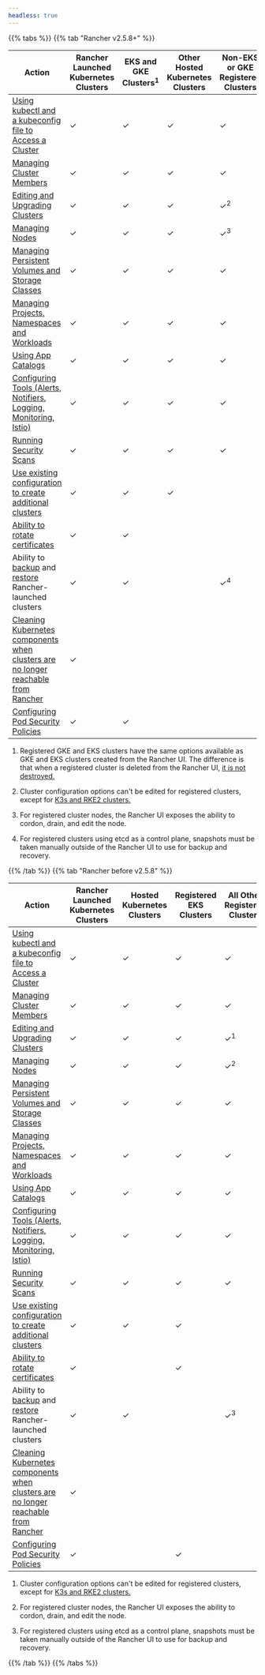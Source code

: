 ```yaml
---
headless: true
---
```


{{% tabs %}}
{{% tab "Rancher v2.5.8+" %}}

| Action | Rancher Launched Kubernetes Clusters |  EKS and GKE Clusters<sup>1</sup> | Other Hosted Kubernetes Clusters | Non-EKS or GKE Registered Clusters |
| --- | --- | ---| ---|----|
| [Using kubectl and a kubeconfig file to Access a Cluster]({{<baseurl>}}/rancher/v2.5/en/cluster-admin/cluster-access/kubectl/) | ✓ | ✓ | ✓ | ✓ |
| [Managing Cluster Members]({{<baseurl>}}/rancher/v2.5/en/cluster-admin/cluster-access/cluster-members/) | ✓ | ✓ | ✓ | ✓ |
| [Editing and Upgrading Clusters]({{<baseurl>}}/rancher/v2.5/en/cluster-admin/editing-clusters/) | ✓ | ✓ | ✓ | ✓<sup>2</sup> |
| [Managing Nodes]({{<baseurl>}}/rancher/v2.5/en/cluster-admin/nodes) | ✓ | ✓ | ✓ | ✓<sup>3</sup> |
| [Managing Persistent Volumes and Storage Classes]({{<baseurl>}}/rancher/v2.5/en/cluster-admin/volumes-and-storage/) | ✓ | ✓ | ✓ | ✓ |
| [Managing Projects, Namespaces and Workloads]({{<baseurl>}}/rancher/v2.5/en/cluster-admin/projects-and-namespaces/) | ✓ | ✓ | ✓ | ✓ |
| [Using App Catalogs]({{<baseurl>}}/rancher/v2.5/en/catalog/) | ✓ | ✓ | ✓ | ✓ |
| [Configuring Tools (Alerts, Notifiers, Logging, Monitoring, Istio)]({{<baseurl>}}/rancher/v2.5/en/cluster-admin/tools/) | ✓ | ✓ | ✓ | ✓ |
| [Running Security Scans]({{<baseurl>}}/rancher/v2.5/en/security/security-scan/) | ✓ | ✓ | ✓ | ✓ |
| [Use existing configuration to create additional clusters]({{<baseurl>}}/rancher/v2.5/en/cluster-admin/cloning-clusters/)| ✓ | ✓ |✓ | |
| [Ability to rotate certificates]({{<baseurl>}}/rancher/v2.5/en/cluster-admin/certificate-rotation/) | ✓ | ✓  |  | |
| Ability to [backup]({{<baseurl>}}/rancher/v2.5/en/cluster-admin/backing-up-etcd/) and [restore]({{<baseurl>}}/rancher/v2.5/en/cluster-admin/restoring-etcd/) Rancher-launched clusters | ✓ | ✓ | | ✓<sup>4</sup> |
| [Cleaning Kubernetes components when clusters are no longer reachable from Rancher]({{<baseurl>}}/rancher/v2.5/en/cluster-admin/cleaning-cluster-nodes/) | ✓ | | | |
| [Configuring Pod Security Policies]({{<baseurl>}}/rancher/v2.5/en/cluster-admin/pod-security-policy/) | ✓ | ✓ |  ||

1. Registered GKE and EKS clusters have the same options available as GKE and EKS clusters created from the Rancher UI. The  difference is that when a registered cluster is deleted from the Rancher UI, [it is not destroyed.]({{<baseurl>}}/rancher/v2.5/en/cluster-provisioning/registered-clusters/#additional-features-for-registered-eks-and-gke-clusters)

2. Cluster configuration options can't be edited for registered clusters, except for [K3s and RKE2 clusters.]({{<baseurl>}}/rancher/v2.5/en/cluster-provisioning/imported-clusters/)

3. For registered cluster nodes, the Rancher UI exposes the ability to cordon, drain, and edit the node.

4. For registered clusters using etcd as a control plane, snapshots must be taken manually outside of the Rancher UI to use for backup and recovery.

{{% /tab %}}
{{% tab "Rancher before v2.5.8" %}}

| Action | Rancher Launched Kubernetes Clusters | Hosted Kubernetes Clusters | Registered EKS Clusters | All Other Registered Clusters |
| --- | --- | ---| ---|----|
| [Using kubectl and a kubeconfig file to Access a Cluster]({{<baseurl>}}/rancher/v2.5/en/cluster-admin/cluster-access/kubectl/) | ✓ | ✓ | ✓ | ✓ |
| [Managing Cluster Members]({{<baseurl>}}/rancher/v2.5/en/cluster-admin/cluster-access/cluster-members/) | ✓ | ✓ | ✓ | ✓ |
| [Editing and Upgrading Clusters]({{<baseurl>}}/rancher/v2.5/en/cluster-admin/editing-clusters/) | ✓ | ✓ | ✓ | ✓<sup>1</sup> |
| [Managing Nodes]({{<baseurl>}}/rancher/v2.5/en/cluster-admin/nodes) | ✓ | ✓ | ✓ | ✓<sup>2</sup> |
| [Managing Persistent Volumes and Storage Classes]({{<baseurl>}}/rancher/v2.5/en/cluster-admin/volumes-and-storage/) | ✓ | ✓ | ✓ | ✓ |
| [Managing Projects, Namespaces and Workloads]({{<baseurl>}}/rancher/v2.5/en/cluster-admin/projects-and-namespaces/) | ✓ | ✓ | ✓ | ✓ |
| [Using App Catalogs]({{<baseurl>}}/rancher/v2.5/en/catalog/) | ✓ | ✓ | ✓ | ✓ |
| [Configuring Tools (Alerts, Notifiers, Logging, Monitoring, Istio)]({{<baseurl>}}/rancher/v2.5/en/cluster-admin/tools/) | ✓ | ✓ | ✓ | ✓ |
| [Running Security Scans]({{<baseurl>}}/rancher/v2.5/en/security/security-scan/) | ✓ | ✓ | ✓ | ✓ |
| [Use existing configuration to create additional clusters]({{<baseurl>}}/rancher/v2.5/en/cluster-admin/cloning-clusters/)| ✓ | ✓ |✓ | |
| [Ability to rotate certificates]({{<baseurl>}}/rancher/v2.5/en/cluster-admin/certificate-rotation/) | ✓ |  | ✓ | |
| Ability to [backup]({{<baseurl>}}/rancher/v2.5/en/cluster-admin/backing-up-etcd/) and [restore]({{<baseurl>}}/rancher/v2.5/en/cluster-admin/restoring-etcd/) Rancher-launched clusters | ✓ | ✓ | | ✓<sup>3</sup> |
| [Cleaning Kubernetes components when clusters are no longer reachable from Rancher]({{<baseurl>}}/rancher/v2.5/en/cluster-admin/cleaning-cluster-nodes/) | ✓ | | | |
| [Configuring Pod Security Policies]({{<baseurl>}}/rancher/v2.5/en/cluster-admin/pod-security-policy/) | ✓ |  | ✓ ||

1. Cluster configuration options can't be edited for registered clusters, except for [K3s and RKE2 clusters.]({{<baseurl>}}/rancher/v2.5/en/cluster-provisioning/imported-clusters/)

2. For registered cluster nodes, the Rancher UI exposes the ability to cordon, drain, and edit the node.

3. For registered clusters using etcd as a control plane, snapshots must be taken manually outside of the Rancher UI to use for backup and recovery.


{{% /tab %}}
{{% /tabs %}}
